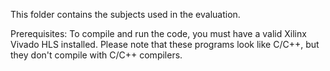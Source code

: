 

This folder contains the subjects used in the evaluation. 

Prerequisites:
To compile and run the code, you must have a valid Xilinx Vivado HLS installed. 
Please note that these programs look like C/C++, but they don't compile with C/C++ compilers.


